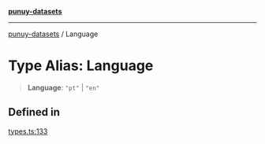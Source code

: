 [**punuy-datasets**](../README.md)

***

[punuy-datasets](../README.md) / Language

# Type Alias: Language

> **Language**: `"pt"` \| `"en"`

## Defined in

[types.ts:133](https://github.com/andrefs/punuy-datasets/blob/d7d272910a926f6d377b1ed06f45abd703d90b54/src/lib/types.ts#L133)
